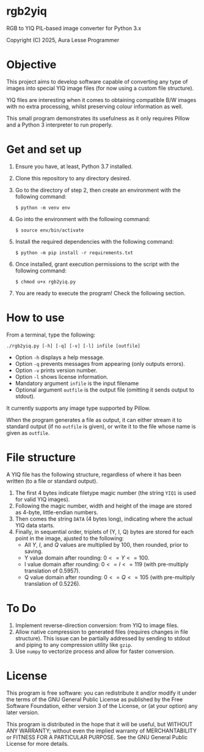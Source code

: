 rgb2yiq
=======

RGB to YIQ PIL-based image converter for Python 3.x

Copyright (C) 2025, Aura Lesse Programmer

Objective
=========

This project aims to develop software capable of converting any type of images into special YIQ image files (for now using a custom file structure).

YIQ files are interesting when it comes to obtaining compatible B/W images with no extra processing, whilst preserving colour information as well.

This small program demonstrates its usefulness as it only requires Pillow and a Python 3 interpreter to run properly.

Get and set up
==============

1. Ensure you have, at least, Python 3.7 installed.
2. Clone this repository to any directory desired.
3. Go to the directory of step 2, then create an environment with the following command:

       $ python -m venv env

4. Go into the environment with the following command:

       $ source env/bin/activate

5. Install the required dependencies with the following command:

       $ python -m pip install -r requirements.txt

6. Once installed, grant execution permissions to the script with the following command:

       $ chmod u+x rgb2yiq.py

7. You are ready to execute the program! Check the following section.

How to use
==========

From a terminal, type the following:

    ./rgb2yiq.py [-h] [-q] [-v] [-l] infile [outfile]

- Option `-h` displays a help message.
- Option `-q` prevents messages from appearing (only outputs errors).
- Option `-v` prints version number.
- Option `-l` shows license information.
- Mandatory argument `infile` is the input filename
- Optional argument `outfile` is the output file (omitting it sends output to stdout).

It currently supports any image type supported by Pillow.

When the program generates a file as output, it can either stream it to standard output (if no `outfile` is given), or write it to the file whose name is given as `outfile`.

File structure
==============

A YIQ file has the following structure, regardless of where it has been written (to a file or standard output).

1. The first 4 bytes indicate filetype magic number (the string `YIQ1` is used for valid YIQ images).
2. Following the magic number, width and height of the image are stored as 4-byte, little-endian numbers.
3. Then comes the string `DATA` (4 bytes long), indicating where the actual YIQ data starts.
4. Finally, in sequential order, triplets of (Y, I, Q) bytes are stored for each point in the image, ajusted to the following:
    - All $Y$, $I$, and $Q$ values are multiplied by 100, then rounded, prior to saving.
    - Y value domain after rounding: $0 <= Y <= 100$.
    - I value domain after rounding: $0 <= I <= 119$ (with pre-multiply translation of $0.5957$).
    - Q value domain after rounding: $0 <= Q <= 105$ (with pre-multiply translation of $0.5226$).

To Do
=====

1. Implement reverse-direction conversion: from YIQ to image files.
2. Allow native compression to generated files (requires changes in file structure). This issue can be partially addressed by sending to stdout and piping to any compression utility like `gzip`.
3. Use `numpy` to vectorize process and allow for faster conversion.

License
=======

This program is free software: you can redistribute it and/or modify
it under the terms of the GNU General Public License as published by
the Free Software Foundation, either version 3 of the License, or
(at your option) any later version.

This program is distributed in the hope that it will be useful,
but WITHOUT ANY WARRANTY; without even the implied warranty of
MERCHANTABILITY or FITNESS FOR A PARTICULAR PURPOSE.  See the
GNU General Public License for more details.
